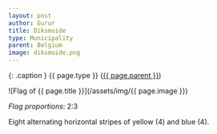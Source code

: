 ```yaml
---
layout: post
author: Gurur
title: Diksmuide
type: Municipality
parent: Belgium
image: diksmuide.png
---
```

{: .caption }
{{ page.type }} ([{{ page.parent }}](/2019/03/14/belgium.html))

![Flag of {{ page.title }}](/assets/img/{{ page.image }})

*Flag proportions*: 2:3

Eight alternating horizontal stripes of yellow (4) and blue (4).